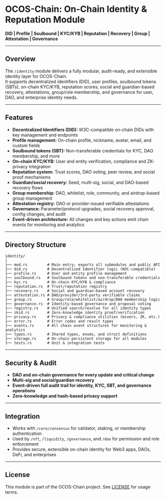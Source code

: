 # OCOS-Chain: On-Chain Identity & Reputation Module

**DID | Profile | Soulbound | KYC/KYB | Reputation | Recovery | Group | Attestation | Governance**

---

## Overview

The `/identity` module delivers a fully modular, audit-ready, and extensible identity layer for OCOS-Chain.  
It supports decentralized identifiers (DID), user profiles, soulbound tokens (SBTs), on-chain KYC/KYB, reputation scores, social and guardian-based recovery, attestations, group/role membership, and governance for user, DAO, and enterprise identity needs.

---

## Features

- **Decentralized Identifiers (DID):** W3C-compatible on-chain DIDs with key management and endpoints  
- **Profile management:** On-chain profile, nickname, avatar, email, and custom fields  
- **Soulbound tokens (SBT):** Non-transferable credentials for KYC, DAO membership, and more  
- **On-chain KYC/KYB:** User and entity verification, compliance and ZK-privacy integration  
- **Reputation system:** Trust scores, DAO voting, peer review, and social proof mechanisms  
- **Guardian/social recovery:** Seed, multi-sig, social, and DAO-based recovery flows  
- **Group membership:** DAO, whitelist, role, community, and airdrop-based group management  
- **Attestation registry:** DAO or provider-issued verifiable attestations  
- **Governance:** Parameter/protocol upgrades, social recovery approval, config changes, and audit  
- **Event-driven architecture:** All changes and key actions emit chain events for monitoring and analytics  

---

## Directory Structure

```
identity/
│
├── mod.rs         # Main entry; exports all submodules and public API
├── did.rs         # Decentralized Identifier logic (W3C-compatible)
├── profile.rs     # User and entity profile management
├── soulbound.rs   # Soulbound tokens and non-transferable credentials
├── kyc.rs         # On-chain KYC/KYB & compliance
├── reputation.rs  # Trust/reputation registry
├── recovery.rs    # Social and guardian-based account recovery
├── attestation.rs # DAO/provider/3rd-party verifiable claims
├── group.rs       # Group/role/whitelist/airdrop/DAO membership logic
├── governance.rs  # Identity-based governance and proposal voting
├── registry.rs    # Unified search/resolve for all identity types
├── zkid.rs        # Zero-knowledge identity proof/verification
├── privacy.rs     # Privacy & compliance utilities (mixers, ZK, etc.)
├── error.rs       # Error codes and result types
├── events.rs      # All chain event structures for monitoring & analytics
├── types.rs       # Shared types, enums, and struct definitions
├── storage.rs     # On-chain persistent storage for all modules
├── tests.rs       # Unit & integration tests
```

---

## Security & Audit

- **DAO and on-chain governance for every update and critical change**  
- **Multi-sig and social/guardian recovery**  
- **Event-driven full audit trail for identity, KYC, SBT, and governance operations**  
- **Zero-knowledge and hash-based privacy support**  

---

## Integration

- Works with `/core/consensus` for validator, staking, or membership authentication  
- Used by `/nft`, `/liquidity`, `/governance`, and `/dao` for permission and role enforcement  
- Provides secure, extensible on-chain identity for Web3 apps, DAOs, DeFi, and enterprises  

---

## License

This module is part of the OCOS-Chain project. See [LICENSE](../../LICENSE) for usage terms.
